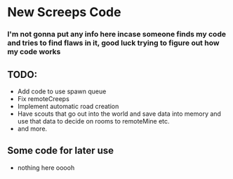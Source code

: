 # New Screeps Code


### I'm not gonna put any info here incase someone finds my code and tries to find flaws in it, good luck trying to figure out how my code works

## TODO:
* Add code to use spawn queue
* Fix remoteCreeps
* Implement automatic road creation
* Have scouts that go out into the world and save data into memory and use that data to decide on rooms to remoteMine etc.
* and more.

## Some code for later use

* nothing here ooooh